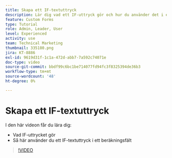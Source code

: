 ```yaml
---
title: Skapa ett IF-textuttryck
description: Lär dig vad ett IF-uttryck gör och hur du använder det i ett beräkningsfält i  [!DNL Workfront].
feature: Custom Forms
type: Tutorial
role: Admin, Leader, User
level: Experienced
activity: use
team: Technical Marketing
thumbnail: 335180.png
jira: KT-8886
exl-id: 9619d31f-1c1a-472d-abb7-7a592c74071e
doc-type: video
source-git-commit: bbdf99c6bc1be714077fd94fc3f8325394de36b3
workflow-type: tm+mt
source-wordcount: '48'
ht-degree: 0%

---
```


# Skapa ett IF-textuttryck

I den här videon får du lära dig:

* Vad IF-uttrycket gör
* Så här använder du ett IF-textuttryck i ett beräkningsfält

>[!VIDEO](https://video.tv.adobe.com/v/335180/?quality=12&learn=on&enablevpops=1)
